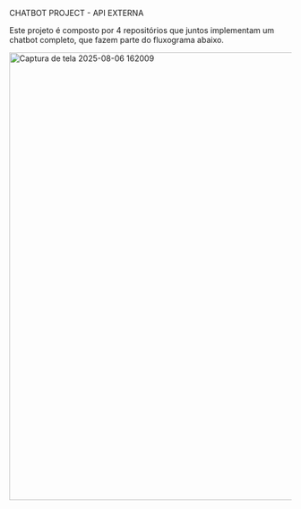 CHATBOT PROJECT - API EXTERNA

Este projeto é composto por 4 repositórios que juntos implementam um chatbot completo, que fazem parte
do fluxograma abaixo.

<img width="568" height="798" alt="Captura de tela 2025-08-06 162009" src="https://github.com/user-attachments/assets/853b8aa0-23a5-4291-b07a-bf75a2b8e035" />
